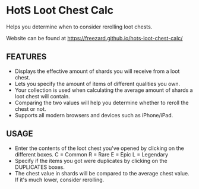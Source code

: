 # HotS Loot Chest Calc
Helps you determine when to consider rerolling loot chests.

Website can be found at https://freezard.github.io/hots-loot-chest-calc/

## FEATURES
- Displays the effective amount of shards you will receive from a loot chest.
- Lets you specify the amount of items of different qualities you own.
- Your collection is used when calculating the average amount of shards a loot chest will contain.
- Comparing the two values will help you determine whether to reroll the chest or not.
- Supports all modern browsers and devices such as iPhone/iPad.

## USAGE
- Enter the contents of the loot chest you've opened by clicking on the different boxes.
  C = Common R = Rare E = Epic L = Legendary
- Specify if the items you got were duplicates by clicking on the DUPLICATES boxes.
- The chest value in shards will be compared to the average chest value. If it's much lower, consider rerolling.
